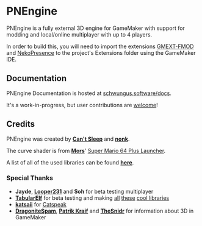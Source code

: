 # PNEngine

PNEngine is a fully external 3D engine for GameMaker with support for modding
and local/online multiplayer with up to 4 players.

In order to build this, you will need to import the extensions
[GMEXT-FMOD](https://github.com/YoYoGames/GMEXT-FMOD)
and [NekoPresence](https://github.com/nkrapivin/NekoPresence) to the project's
Extensions folder using the GameMaker IDE.

## Documentation

PNEngine Documentation is hosted at [schwungus.software/docs](https://schwungus.software/docs/#/pnengine/summary).

It's a work-in-progress, but user contributions are [welcome](https://github.com/Schwungus-Software/schwungus.software/tree/main/docs/pnengine)!

## Credits

PNEngine was created by **[Can't Sleep](https://cantsleep.cc)** and **[nonk](https://nonk.dev)**.

The curve shader is from **[Mors](https://mors-games.com/)**' [Super Mario 64 Plus Launcher](https://github.com/MorsGames/sm64plus-launcher).

A list of all of the used libraries can be found **[here](https://schwungus.software/docs/#/pnengine/summary?id=credits)**.

### Special Thanks

- **Jayde**, **[Looper231](https://lpr.manesutoa.dev/)** and **Soh** for beta testing multiplayer
- **[TabularElf](https://tabularelf.com)** for beta testing and making [all](https://github.com/tabularelf/Canvas) [these](https://github.com/tabularelf/Collage) [cool libraries](https://github.com/tabularelf/lexicon)
- **[katsaii](https://www.katsaii.com)** for [Catspeak](https://www.katsaii.com/catspeak-lang)
- **[DragoniteSpam](https://github.com/DragoniteSpam)**, **[Patrik Kraif](https://github.com/kraifpatrik)** and **[TheSnidr](https://thesnidr.com)** for information about 3D in GameMaker